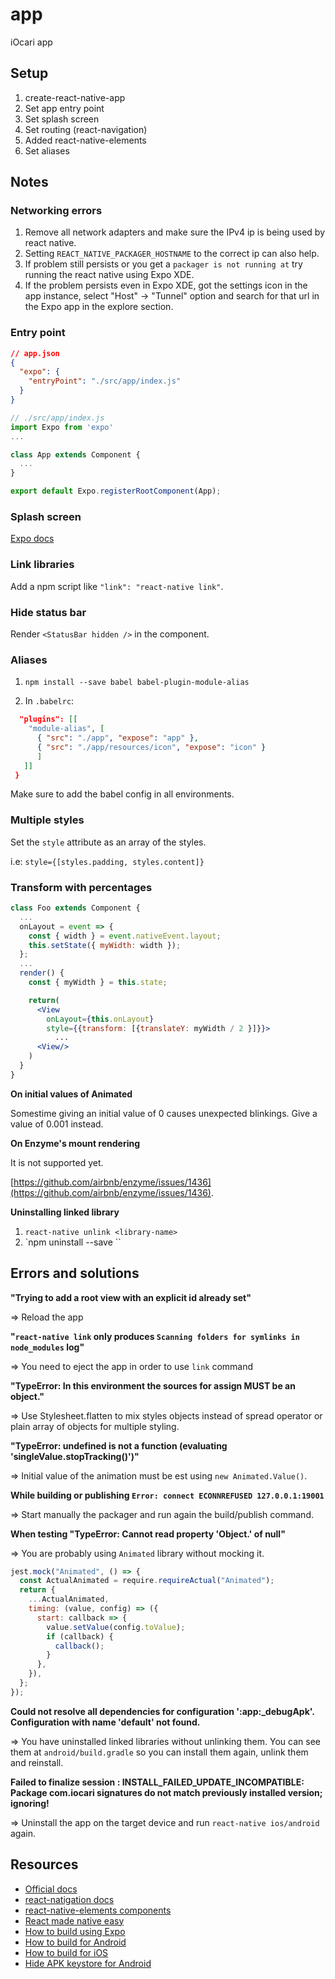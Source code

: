 # app

iOcari app

## Setup

1.  create-react-native-app
2.  Set app entry point
3.  Set splash screen
4.  Set routing (react-navigation)
5.  Added react-native-elements
6.  Set aliases

## Notes

### Networking errors

1.  Remove all network adapters and make sure the IPv4 ip is being used by react native.
2.  Setting `REACT_NATIVE_PACKAGER_HOSTNAME` to the correct ip can also help.
3.  If problem still persists or you get a `packager is not running at` try running the react native using Expo XDE.
4.  If the problem persists even in Expo XDE, got the settings icon in the app instance, select "Host" -> "Tunnel" option and search for that url in the Expo app in the explore section.

### Entry point

```json
// app.json
{
  "expo": {
    "entryPoint": "./src/app/index.js"
  }
}
```

```jsx
// ./src/app/index.js
import Expo from 'expo'
...

class App extends Component {
  ...
}

export default Expo.registerRootComponent(App);
```

### Splash screen

[Expo docs](https://docs.expo.io/versions/latest/guides/splash-screens.html)

### Link libraries

Add a npm script like `"link": "react-native link"`.

### Hide status bar

Render `<StatusBar hidden />` in the component.

### Aliases

1.  `npm install --save babel babel-plugin-module-alias`

2.  In `.babelrc`:

```json
  "plugins": [[
    "module-alias", [
      { "src": "./app", "expose": "app" },
      { "src": "./app/resources/icon", "expose": "icon" }
      ]
   ]]
 }
```

Make sure to add the babel config in all environments.

### Multiple styles

Set the `style` attribute as an array of the styles.

i.e: `style={[styles.padding, styles.content]}`

### Transform with percentages

```jsx
class Foo extends Component {
  ...
  onLayout = event => {
    const { width } = event.nativeEvent.layout;
    this.setState({ myWidth: width });
  };
  ...
  render() {
    const { myWidth } = this.state;

    return(
      <View
        onLayout={this.onLayout}
        style={{transform: [{translateY: myWidth / 2 }]}}>
          ...
      <View/>
    )
  }
}
```

**On initial values of Animated**

Somestime giving an initial value of 0 causes unexpected blinkings. Give a value of 0.001 instead.

**On Enzyme's mount rendering**

It is not supported yet.

[https://github.com/airbnb/enzyme/issues/1436](https://github.com/airbnb/enzyme/issues/1436).

**Uninstalling linked library**

1. `react-native unlink <library-name>`
2. `npm uninstall --save <library-name>``

## Errors and solutions

**"Trying to add a root view with an explicit id already set"**

=> Reload the app

**"`react-native link` only produces `Scanning folders for symlinks in node_modules` log"**

=> You need to eject the app in order to use `link` command

**"TypeError: In this environment the sources for assign MUST be an object."**

=> Use Stylesheet.flatten to mix styles objects instead of spread operator or plain array of objects for multiple styling.

**"TypeError: undefined is not a function (evaluating 'singleValue.stopTracking()')"**

=> Initial value of the animation must be est using `new Animated.Value()`.

**While building or publishing `Error: connect ECONNREFUSED 127.0.0.1:19001`**

=> Start manually the packager and run again the build/publish command.

**When testing "TypeError: Cannot read property 'Object.<anonymous>' of null"**

=> You are probably using `Animated` library without mocking it.

```jsx
jest.mock("Animated", () => {
  const ActualAnimated = require.requireActual("Animated");
  return {
    ...ActualAnimated,
    timing: (value, config) => ({
      start: callback => {
        value.setValue(config.toValue);
        if (callback) {
          callback();
        }
      },
    }),
  };
});
```

**Could not resolve all dependencies for configuration ':app:\_debugApk'. Configuration with name 'default' not found.**

=> You have uninstalled linked libraries without unlinking them. You can see them at `android/build.gradle` so you can install them again, unlink them and reinstall.

**Failed to finalize session : INSTALL_FAILED_UPDATE_INCOMPATIBLE: Package com.iocari signatures do not match previously installed version; ignoring!**

=> Uninstall the app on the target device and run `react-native ios/android` again.

## Resources

- [Official docs](https://facebook.github.io/react-native/docs/getting-started)
- [react-natigation docs](https://reactnavigation.org/docs/en/getting-started.html)
- [react-native-elements components](https://react-native-training.github.io/react-native-elements/docs/0.19.0/overview.html)
- [React made native easy](https://www.reactnative.guide/)
- [How to build using Expo](https://docs.expo.io/versions/latest/distribution/building-standalone-apps#__next)
- [How to build for Android](https://facebook.github.io/react-native/docs/signed-apk-android.html)
- [How to build for iOS](https://facebook.github.io/react-native/docs/running-on-device.html#building-your-app-for-production)
- [Hide APK keystore for Android](https://stackoverflow.com/a/33218300/5381414)

